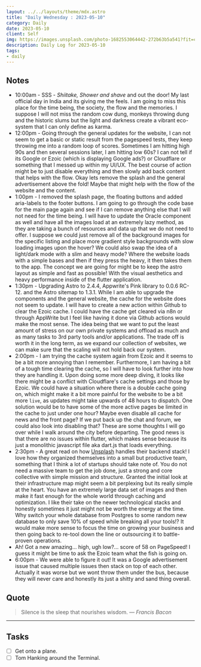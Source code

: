 ```yaml
---
layout: ../../layouts/theme/mdx.astro
title: "Daily Wednesday : 2023-05-10"
category: Daily
date: 2023-05-10
client: Self
img: https://images.unsplash.com/photo-1682553064442-272b63b5a541?fit=crop&q=85&w=1400&h=700
description: Daily Log for 2023-05-10
tags:
- daily
---
```


## Notes

- 10:00am - SSS - *Shiitake, Shower and shave* and out the door! My last official day in India and its giving me the feels. I am going to miss this place for the time being, the society, the flow and the memories. I suppose I will not miss the random cow dung, monkeys throwing dung and the historic slums but the light and darkness create a vibrant eco-system that I can only define as karma. 
- 12:00pm - Going through the general updates for the website, I can not seem to get a basic or static result from the pagespeed tests, they keep throwing me into a random loop of scores. Sometimes I am hitting high 90s and then several sessions later, I am hitting low 60s? I can not tell if its Google or Ezoic (which is displaying Google ads?) or Cloudflare or something that I messed up within my UI/UX. The best course of action might be to just disable everything and then slowly add back content that helps with the flow. Okay lets remove the splash and the general advertisement above the fold! Maybe that might help with the flow of the website and the content. 
- 1:00pm - I removed the splash page, the floating buttons and added aria-labels to the footer buttons. I am going to go through the code base for the main page again and see if I can remove anything else that I will not need for the time being. I will have to update the Oracle component as well and have all the images load at an extremely lazy method, as they are taking a bunch of resources and data up that we do not need to offer. I suppose we could just remove all of the background images for the specific listing and place more gradient style backgrounds with slow loading images upon the hover? We could also swap the idea of a light/dark mode with a slim and heavy mode? Where the website loads with a simple bases and then if they press the heavy, it then takes them to the app. The concept we are going for might be to keep the astro layout as simple and fast as possible! With the visual aesthetics and heavy performance inside of the flutter application. 
- 1:30pm - Upgrading Astro to 2.4.4, Appwrite's Pink library to 0.0.6 RC-12. and the Astro sitemap to 1.3.1. While I am able to upgrade the components and the general website, the cache for the website does not seem to update. I will have to create a new action within Github to clear the Ezoic cache. I could have the cache get cleared via n8n or through AppWrite but I feel like having it done via Github actions would make the most sense. The idea being that we want to put the least amount of stress on our own private systems and offload as much and as many tasks to 3rd party tools and/or applications. The trade off is worth it in the long term, as we expand our collection of websites, we can make sure that the scaling will not hold back our system.
- 2:00pm - I am trying the cache system again from Ezoic and it seems to be a bit more annoying than I remember. Furthermore, I am having a bit of a tough time clearing the cache, so I will have to look further into how they are handling it. Upon doing some more deep diving, it looks like there might be a conflict with Cloudflare's cache settings and those by Ezoic. We could have a situation where there is a double cache going on, which might make it a bit more painful for the website to be a bit more `live`, as updates might take upwards of 48 hours to dispatch. One solution would be to have some of the more active pages be limited in the cache to just under one hour? Maybe even disable all cache for news and the front page? If we put back up the chat and forum, we could also look into disabling that? These are some thoughts I will go over while I walk around the city before departing. The good news is that there are no issues within flutter, which makes sense because its just a monolithic javascript file aka dart.js that loads everything.  
- 2:30pm - A great read on how [Unsplash](https://unsplash.com/blog/the-service-powering-unsplashs-beautiful-imagery/) handles their backend stack! I love how they organized themselves into a small but productive team, something that I think a lot of startups should take note of. You do not need a massive team to get the job done, just a strong and core collective with simple mission and structure. Granted the initial look at their infrastructure map might seem a bit perplexing but its really simple at the heart. You have an extremely large data set of images and then make it fast enough for the whole world through caching and optimization. I like their take on the newer technological stacks and honestly sometimes it just might not be worth the energy at the time. Why switch your whole database from Postgres to some random new database to only save 10% of speed while breaking all your tools!? It would make more sense to focus the time on growing your business and then going back to re-tool down the line or outsourcing it to battle-proven operations.
- Ah! Got a new amazing... high, ugh low?... score of 58 on PageSpeed! I guess it might be time to ask the Ezoic team what the fish is going on.
- 6:00pm - We were able to figure it out! It was a Google advertisement issue that caused multiple issues then stack on top of each other. Actually it was worse but we wont throw them under the bus, because they will never care and honestly its just a shitty and sand thing overall. 

## Quote

> Silence is the sleep that nourishes wisdom.
> — <cite>Francis Bacon</cite>

---

## Tasks

- [ ] Get onto a plane.
- [ ] Tom Hanking around the Terminal.